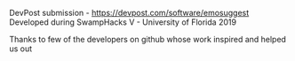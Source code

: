 DevPost submission - https://devpost.com/software/emosuggest 
Developed during SwampHacks V - University of Florida 2019

Thanks to few of the developers on github whose work inspired and helped us out
